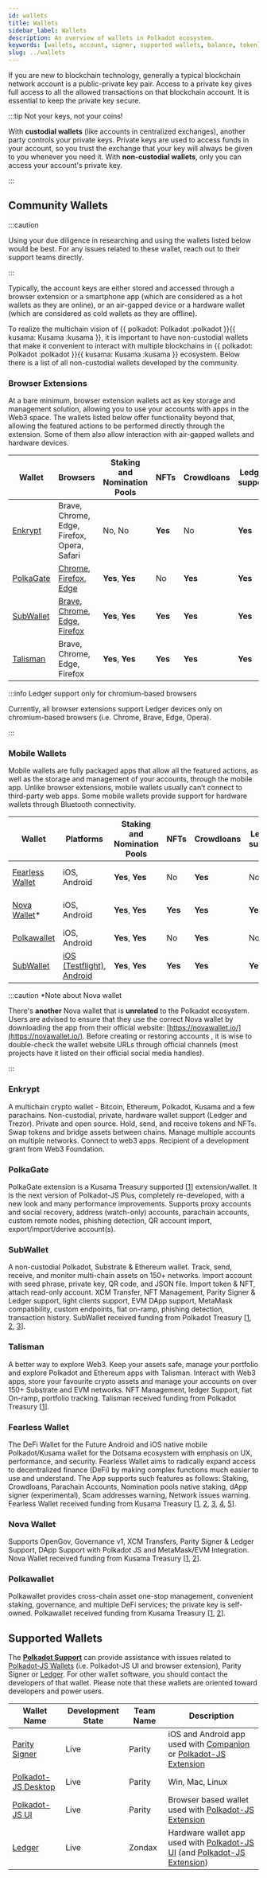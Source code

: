 ```yaml
---
id: wallets
title: Wallets
sidebar_label: Wallets
description: An overview of wallets in Polkadot ecosystem.
keywords: [wallets, account, signer, supported wallets, balance, token]
slug: ../wallets
---
```


If you are new to blockchain technology, generally a typical blockchain network account is a
public-private key pair. Access to a private key gives full access to all the allowed transactions
on that blockchain account. It is essential to keep the private key secure.

:::tip Not your keys, not your coins!

With **custodial wallets** (like accounts in centralized exchanges), another party controls your
private keys. Private keys are used to access funds in your account, so you trust the exchange that
your key will always be given to you whenever you need it. With **non-custodial wallets**, only you
can access your account's private key.

:::

## Community Wallets

:::caution

Using your due diligence in researching and using the wallets listed below would be best. For any
issues related to these wallet, reach out to their support teams directly.

:::

Typically, the account keys are either stored and accessed through a browser extension or a
smartphone app (which are considered as a hot wallets as they are online), or an air-gapped device
or a hardware wallet (which are considered as cold wallets as they are offline).

To realize the multichain vision of {{ polkadot: Polkadot :polkadot }}{{ kusama: Kusama :kusama }},
it is important to have non-custodial wallets that make it convenient to interact with multiple
blockchains in {{ polkadot: Polkadot :polkadot }}{{ kusama: Kusama :kusama }} ecosystem. Below there
is a list of all non-custodial wallets developed by the community.

### Browser Extensions

At a bare minimum, browser extension wallets act as key storage and management solution, allowing
you to use your accounts with apps in the Web3 space. The wallets listed below offer functionality
beyond that, allowing the featured actions to be performed directly through the extension. Some of
them also allow interaction with air-gapped wallets and hardware devices.

| Wallet                                                                                     | Browsers                                                                                                                                                                                                                                                                                                                                                                                                          | Staking and Nomination Pools | NFTs    | Crowdloans | Ledger support | Governance | Other features                   |
| ------------------------------------------------------------------------------------------ | ----------------------------------------------------------------------------------------------------------------------------------------------------------------------------------------------------------------------------------------------------------------------------------------------------------------------------------------------------------------------------------------------------------------- | ---------------------------- | ------- | ---------- | -------------- | ---------- | -------------------------------- |
| [Enkrypt](https://www.enkrypt.com/?mtm_campaign=Polkadot%20Wiki%20-%20Supported%20Wallets) | Brave, Chrome, Edge, Firefox, Opera, Safari                                                                                                                                                                                                                                                                                                                                                                       | No, No                       | **Yes** | No         | **Yes**        | No         | [Enkrypt Features](#enkrypt)     |
| [PolkaGate](https://polkagate.xyz/)                                                        | [Chrome](https://chrome.google.com/webstore/detail/polkagate-the-gateway-to/ginchbkmljhldofnbjabmeophlhdldgp), [Firefox](https://addons.mozilla.org/en-US/firefox/addon/polkagate), [Edge](https://microsoftedge.microsoft.com/addons/detail/polkagate-the-gateway-to/eakellaeidmgcpifaofebhpcjienkajp)                                                                                                           | **Yes**, **Yes**             | No      | **Yes**    | **Yes**        | No         | [PolkaGate features](#polkagate) |
| [SubWallet](https://subwallet.app/)                                                        | [Brave](https://chrome.google.com/webstore/detail/subwallet-polkadot-extens/onhogfjeacnfoofkfgppdlbmlmnplgbn), [Chrome](https://chrome.google.com/webstore/detail/subwallet-polkadot-extens/onhogfjeacnfoofkfgppdlbmlmnplgbn), [Edge](https://chrome.google.com/webstore/detail/subwallet-polkadot-extens/onhogfjeacnfoofkfgppdlbmlmnplgbn), [Firefox](https://addons.mozilla.org/en-US/firefox/addon/subwallet/) | **Yes**, **Yes**             | **Yes** | **Yes**    | **Yes**        | No         | [SubWallet features](#subwallet) |
| [Talisman](https://www.talisman.xyz/)                                                      | Brave, Chrome, Edge, Firefox                                                                                                                                                                                                                                                                                                                                                                                      | **Yes**, **Yes**             | **Yes** | **Yes**    | **Yes**        | No         | [Talisman features](#talisman)   |

:::info Ledger support only for chromium-based browsers

Currently, all browser extensions support Ledger devices only on chromium-based browsers (i.e.
Chrome, Brave, Edge, Opera).

:::

### Mobile Wallets

Mobile wallets are fully packaged apps that allow all the featured actions, as well as the storage
and management of your accounts, through the mobile app. Unlike browser extensions, mobile wallets
usually can’t connect to third-party web apps. Some mobile wallets provide support for hardware
wallets through Bluetooth connectivity.

| Wallet                                        | Platforms                                                       | Staking and Nomination Pools | NFTs    | Crowdloans | Ledger support | Governance | Other features                               |
| --------------------------------------------- | --------------------------------------------------------------- | ---------------------------- | ------- | ---------- | -------------- | ---------- | -------------------------------------------- |
| [Fearless Wallet](https://fearlesswallet.io/) | iOS, Android                                                    | **Yes**, **Yes**             | No      | **Yes**    | No             | No         | [Fearless Wallet Features](#fearless-wallet) |
| [Nova Wallet](https://novawallet.io/)\*       | iOS, Android                                                    | **Yes**, **Yes**             | **Yes** | **Yes**    | **Yes**        | **Yes**    | [Nova Wallet features](#nova-wallet)         |
| [Polkawallet](https://polkawallet.io/)        | iOS, Android                                                    | **Yes**, **Yes**             | No      | **Yes**    | No             | **Yes**    | [Polkawallet features](#polkawallet)         |
| [SubWallet](https://subwallet.app/)           | [iOS (Testflight)](apple.co/3WafLpm), [Android](bit.ly/3DE2Dlg) | **Yes**, **Yes**             | **Yes** | **Yes**    | **Yes**        | No         | [SubWallet features](#subwallet)             |

:::caution \*Note about Nova wallet

There's **another** Nova wallet that is **unrelated** to the Polkadot ecosystem. Users are advised
to ensure that they use the correct Nova wallet by downloading the app from their official website:
[https://novawallet.io/](https://novawallet.io/). Before creating or restoring accounts , it is wise
to double-check the wallet website URLs through official channels (most projects have it listed on
their official social media handles).

:::

### Enkrypt

A multichain crypto wallet - Bitcoin, Ethereum, Polkadot, Kusama and a few parachains.
Non-custodial, private, hardware wallet support (Ledger and Trezor). Private and open source. Hold,
send, and receive tokens and NFTs. Swap tokens and bridge assets between chains. Manage multiple
accounts on multiple networks. Connect to web3 apps. Recipient of a development grant from Web3
Foundation.

### PolkaGate

PolkaGate extension is a Kusama Treasury supported
[[1](https://kusama.polkassembly.io/treasury/205)] extension/wallet. It is the next version of
Polkadot-JS Plus, completely re-developed, with a new look and many performance improvements.
Supports proxy accounts and social recovery, address (watch-only) accounts, parachain accounts,
custom remote nodes, phishing detection, QR account import, export/import/derive account(s).

### SubWallet

A non-custodial Polkadot, Substrate & Ethereum wallet. Track, send, receive, and monitor multi-chain
assets on 150+ networks. Import account with seed phrase, private key, QR code, and JSON file.
Import token & NFT, attach read-only account. XCM Transfer, NFT Management, Parity Signer & Ledger
support, light clients support, EVM DApp support, MetaMask compatibility, custom endpoints, fiat
on-ramp, phishing detection, transaction history. SubWallet received funding from Polkadot Treasury
[[1](https://polkadot.polkassembly.io/treasury/138),
[2](https://polkadot.polkassembly.io/treasury/162),
[3](https://polkadot.polkassembly.io/treasury/218)].

### Talisman

A better way to explore Web3. Keep your assets safe, manage your portfolio and explore Polkadot and
Ethereum apps with Talisman. Interact with Web3 apps, store your favourite crypto assets and manage
your accounts on over 150+ Substrate and EVM networks. NFT Management, ledger Support, fiat On-ramp,
portfolio tracking. Talisman received funding from Polkadot Treasury
[[1](https://polkadot.polkassembly.io/treasury/148)].

### Fearless Wallet

The DeFi Wallet for the Future Android and iOS native mobile Polkadot/Kusama wallet for the Dotsama
ecosystem with emphasis on UX, performance, and security. Fearless Wallet aims to radically expand
access to decentralized finance (DeFi) by making complex functions much easier to use and
understand. The App supports such features as follows: Staking, Crowdloans, Parachain Accounts,
Nomination pools native staking, dApp signer (experimental), Scam addresses warning, Network issues
warning. Fearless Wallet received funding from Kusama Treasury
[[1](https://kusama.polkassembly.io/treasury/23), [2](https://kusama.polkassembly.io/treasury/34),
[3](https://kusama.polkassembly.io/treasury/74), [4](https://kusama.polkassembly.io/treasury/102),
[5](https://kusama.polkassembly.io/treasury/178)].

### Nova Wallet

Supports OpenGov, Governance v1, XCM Transfers, Parity Signer & Ledger Support, DApp Support with
Polkadot JS and MetaMask/EVM Integration. Nova Wallet received funding from Kusama Treasury
[[1](https://kusama.polkassembly.io/treasury/122),
[2](https://kusama.polkassembly.io/treasury/158)].

### Polkawallet

Polkawallet provides cross-chain asset one-stop management, convenient staking, governance, and
multiple DeFi services; the private key is self-owned. Polkawallet received funding from Kusama
Treasury [[1](https://kusama.polkassembly.io/treasury/32),
[2](https://kusama.polkassembly.io/treasury/41)].

## Supported Wallets

The [**Polkadot Support**](https://support.polkadot.network/) can provide assistance with issues
related to [Polkadot-JS Wallets](./polkadotjs-wallets.md) (i.e. Polkadot-JS UI and browser
extension), Parity Signer or [Ledger](./ledger.md). For other wallet software, you should contact
the developers of that wallet. Please note that these wallets are oriented toward developers and
power users.

| Wallet Name                                                         | Development State | Team Name | Description                                                                                                                                                     |
| ------------------------------------------------------------------- | ----------------- | --------- | --------------------------------------------------------------------------------------------------------------------------------------------------------------- |
| [Parity Signer](https://www.parity.io/signer/)                      | Live              | Parity    | iOS and Android app used with [Companion](https://parity.link/signer-companion) or [Polkadot-JS Extension](https://github.com/polkadot-js/extension)            |
| [Polkadot-JS Desktop](https://github.com/polkadot-js/apps/releases) | Live              | Parity    | Win, Mac, Linux                                                                                                                                                 |
| [Polkadot-JS UI](https://polkadot.js.org/apps/#/accounts)           | Live              | Parity    | Browser based wallet used with [Polkadot-JS Extension](https://github.com/polkadot-js/extension)                                                                |
| [Ledger](https://github.com/Zondax/ledger-polkadot)                 | Live              | Zondax    | Hardware wallet app used with [Polkadot-JS UI](https://polkadot.js.org/apps/#/accounts) (and [Polkadot-JS Extension](https://github.com/polkadot-js/extension)) |
